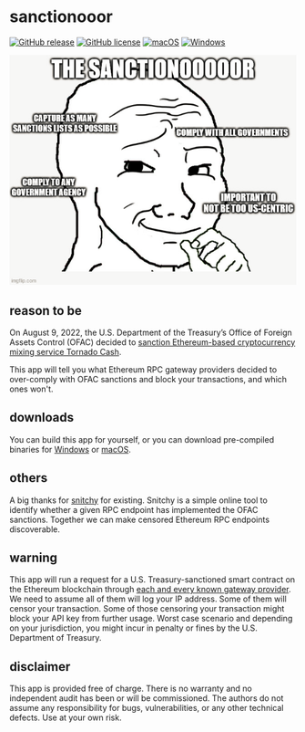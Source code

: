 # sanctionooor

[![GitHub release](https://img.shields.io/github/release/svanas/sanctionooor)](https://github.com/svanas/sanctionooor/releases/latest)
[![GitHub license](https://img.shields.io/github/license/svanas/sanctionooor)](https://github.com/svanas/sanctionooor/blob/main/LICENSE)
[![macOS](https://img.shields.io/badge/os-macOS-green)](https://github.com/svanas/sanctionooor/releases/latest/download/macOS.zip)
[![Windows](https://img.shields.io/badge/os-Windows-green)](https://github.com/svanas/sanctionooor/releases/latest/download/Windows.zip)

![](sanctionooor.png)

## reason to be

On August 9, 2022, the U.S. Department of the Treasury’s Office of Foreign Assets Control (OFAC) decided to [sanction Ethereum-based cryptocurrency mixing service Tornado Cash](https://home.treasury.gov/policy-issues/financial-sanctions/recent-actions/20220808).

This app will tell you what Ethereum RPC gateway providers decided to over-comply with OFAC sanctions and block your transactions, and which ones won't.

## downloads

You can build this app for yourself, or you can download pre-compiled binaries for [Windows](https://github.com/svanas/sanctionooor/releases/latest/download/Windows.zip) or [macOS](https://github.com/svanas/sanctionooor/releases/latest/download/macOS.zip).

## others

A big thanks for [snitchy](https://snitchy.xyz/) for existing. Snitchy is a simple online tool to identify whether a given RPC endpoint has implemented the OFAC sanctions. Together we can make censored Ethereum RPC endpoints discoverable.

## warning

This app will run a request for a U.S. Treasury-sanctioned smart contract on the Ethereum blockchain through [each and every known gateway provider](https://github.com/svanas/ethereum-node-list). We need to assume all of them will log your IP address. Some of them will censor your transaction. Some of those censoring your transaction might block your API key from further usage. Worst case scenario and depending on your jurisdiction, you might incur in penalty or fines by the U.S. Department of Treasury.

## disclaimer

This app is provided free of charge. There is no warranty and no independent audit has been or will be commissioned. The authors do not assume any responsibility for bugs, vulnerabilities, or any other technical defects. Use at your own risk.
